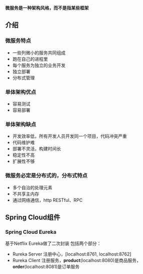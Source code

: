 **微服务是一种架构风格，而不是指某些框架**

## 介绍
### 微服务特点
* 一些列微小的服务共同组成
* 跑在自己的进程里
* 每个服务为独立的业务开发
* 独立部署
* 分布式管理  

### 单体架构优点
* 容易测试
* 容易部署

### 单体架构缺点
* 开发效率低，所有开发人员开发同一个项目，代码冲突严重
* 代码维护难
* 部署不灵活，构建时间长
* 稳定性不高
* 扩展性不够

### 微服务必定是分布式的，分布式特点
* 多个自治的处理元素
* 不共享主内存
* 通过网络通信，http RESTful、RPC

## Spring Cloud组件
### Spring Cloud Eureka
基于Netflix Eureka做了二次封装
包括两个部分：
 * Rureka Server 注册中心，[localhost:8761, localhost:8762]
 * Rureka Client 注册服务，**product**(localhost:8080)是商品服务，**order**(localhost:8081)是订单服务